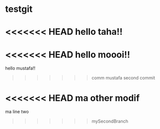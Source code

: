 # testgit



<<<<<<< HEAD
hello taha!!
=======
<<<<<<< HEAD
hello moooi!!
=======
hello mustafa!!
>>>>>>> comm
>>>>>>> mustafa second commit


<<<<<<< HEAD
ma other modif
=======
ma line two
>>>>>>> mySecondBranch
